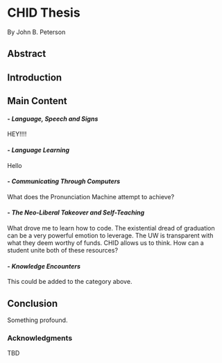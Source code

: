 # **CHID Thesis**
By John B. Peterson

## Abstract

## Introduction

## Main Content

#### - _Language, Speech and Signs_
HEY!!!!
#### - _Language Learning_
Hello
#### - _Communicating Through Computers_
What does the Pronunciation Machine attempt to achieve?
#### - _The Neo-Liberal Takeover and Self-Teaching_
What drove me to learn how to code. The existential dread of graduation can be a very powerful emotion to leverage. The UW is transparent with what they deem worthy of funds. CHID allows us to think. How can a student unite both of these resources?
#### - _Knowledge Encounters_
This could be added to the category above.
## Conclusion
Something profound.
### Acknowledgments
TBD
